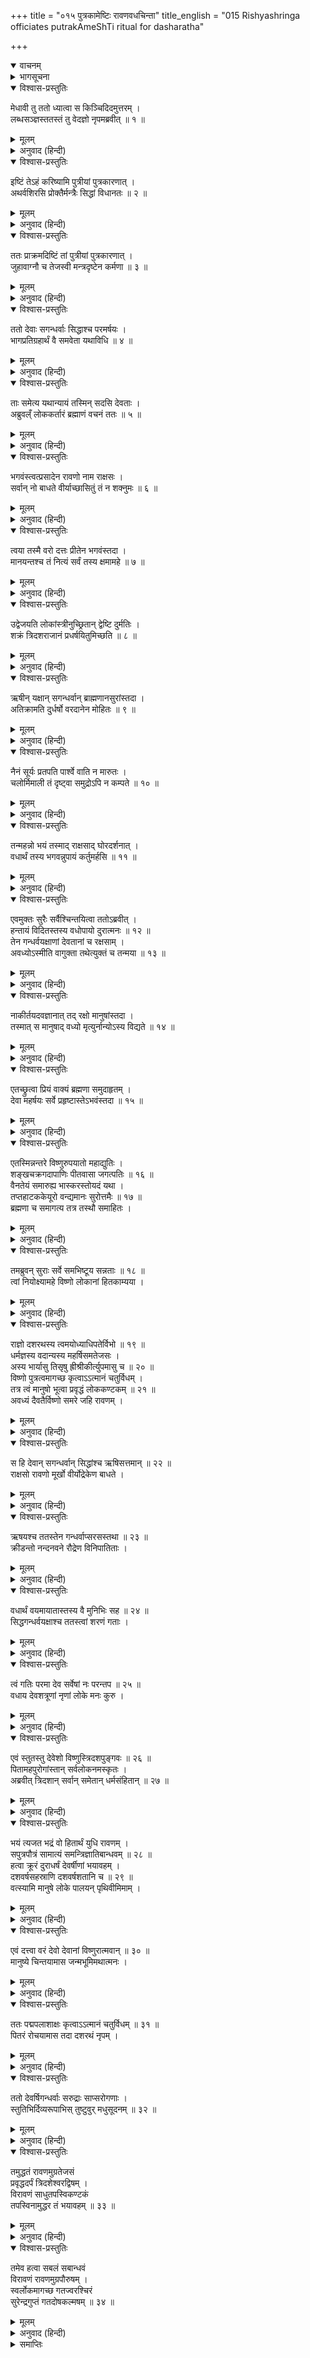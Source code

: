 +++
title = "०१५ पुत्रकामेष्टिः रावणवधचिन्ता"
title_english = "015 Rishyashringa officiates putrakAmeShTi ritual for dasharatha"

+++
<details open><summary>वाचनम्</summary>
<div caption="श्रीराम-हरिसीताराममूर्ति-घनपाठिभ्यां वचनम्" class="audioEmbed" src="https://archive.org/download/Ramayana-recitation-Sriram-harisItArAmamUrti-Ghanapaati-v2/Kanda_1/Kanda_1_BK-015-Putrakaamesti_-_Raavana_Vadhayojanaa.mp3"></div>
</details>

<details><summary>भागसूचना</summary>

15. ऋष्यशृंगद्वारा राजा दशरथके पुत्रेष्टि यज्ञका आरम्भ, देवताओंकी प्रार्थनासे ब्रह्माजीका रावणके वधका उपाय ढूँढ़ निकालना तथा भगवान् विष्णुका देवताओंको आश्वासन देना
</details>

<details open><summary>विश्वास-प्रस्तुतिः</summary>

मेधावी तु ततो ध्यात्वा स किञ्चिदिदमुत्तरम् ।  
लब्धसञ्ज्ञस्ततस्तं तु वेदज्ञो नृपमब्रवीत् ॥ १ ॥
</details>

<details><summary>मूलम्</summary>

मेधावी तु ततो ध्यात्वा स किञ्चिदिदमुत्तरम् ।  
लब्धसञ्ज्ञस्ततस्तं तु वेदज्ञो नृपमब्रवीत् ॥ १ ॥
</details>

<details><summary>अनुवाद (हिन्दी)</summary>

महात्मा ऋष्यशृंग बड़े मेधावी और वेदोंके ज्ञाता थे । उन्होंने थोड़ी देरतक ध्यान लगाकर अपने भावी कर्तव्यका निश्चय किया । फिर ध्यानसे विरत हो वे राजासे इस प्रकार बोले— ॥ १ ॥
</details>

<details open><summary>विश्वास-प्रस्तुतिः</summary>

इष्टिं तेऽहं करिष्यामि पुत्रीयां पुत्रकारणात् ।  
अथर्वशिरसि प्रोक्तैर्मन्त्रैः सिद्धां विधानतः ॥ २ ॥
</details>

<details><summary>मूलम्</summary>

इष्टिं तेऽहं करिष्यामि पुत्रीयां पुत्रकारणात् ।  
अथर्वशिरसि प्रोक्तैर्मन्त्रैः सिद्धां विधानतः ॥ २ ॥
</details>

<details><summary>अनुवाद (हिन्दी)</summary>

‘महाराज! मैं आपको पुत्रकी प्राप्ति करानेके लिये अथर्ववेदके मन्त्रोंसे पुत्रेष्टि नामक यज्ञ करूँगा । वेदोक्त विधिके अनुसार अनुष्ठान करनेपर वह यज्ञ अवश्य सफल होगा’ ॥ २ ॥
</details>

<details open><summary>विश्वास-प्रस्तुतिः</summary>

ततः प्राक्रमदिष्टिं तां पुत्रीयां पुत्रकारणात् ।  
जुहावाग्नौ च तेजस्वी मन्त्रदृष्टेन कर्मणा ॥ ३ ॥
</details>

<details><summary>मूलम्</summary>

ततः प्राक्रमदिष्टिं तां पुत्रीयां पुत्रकारणात् ।  
जुहावाग्नौ च तेजस्वी मन्त्रदृष्टेन कर्मणा ॥ ३ ॥
</details>

<details><summary>अनुवाद (हिन्दी)</summary>

यह कहकर उन तेजस्वी ऋषिने पुत्रप्राप्तिके उद्देश्यसे पुत्रेष्टि नामक यज्ञ प्रारम्भ किया और श्रौतविधिके अनुसार अग्निमें आहुति डाली ॥ ३ ॥
</details>

<details open><summary>विश्वास-प्रस्तुतिः</summary>

ततो देवाः सगन्धर्वाः सिद्धाश्च परमर्षयः ।  
भागप्रतिग्रहार्थं वै समवेता यथाविधि ॥ ४ ॥
</details>

<details><summary>मूलम्</summary>

ततो देवाः सगन्धर्वाः सिद्धाश्च परमर्षयः ।  
भागप्रतिग्रहार्थं वै समवेता यथाविधि ॥ ४ ॥
</details>

<details><summary>अनुवाद (हिन्दी)</summary>

तब देवता, सिद्ध, गन्धर्व और महर्षिगण विधिके अनुसार अपना-अपना भाग ग्रहण करनेके लिये उस यज्ञमें एकत्र हुए ॥ ४ ॥
</details>

<details open><summary>विश्वास-प्रस्तुतिः</summary>

ताः समेत्य यथान्यायं तस्मिन् सदसि देवताः ।  
अब्रुवल्ँ लोककर्तारं ब्रह्माणं वचनं ततः ॥ ५ ॥
</details>

<details><summary>मूलम्</summary>

ताः समेत्य यथान्यायं तस्मिन् सदसि देवताः ।  
अब्रुवल्ँ लोककर्तारं ब्रह्माणं वचनं ततः ॥ ५ ॥
</details>

<details><summary>अनुवाद (हिन्दी)</summary>

उस यज्ञ-सभामें क्रमशः एकत्र होकर (दूसरोंकी दृष्टिसे अदृश्य रहते हुए) सब देवता लोककर्ता ब्रह्माजीसे इस प्रकार बोले— ॥ ५ ॥
</details>

<details open><summary>विश्वास-प्रस्तुतिः</summary>

भगवंस्त्वत्प्रसादेन रावणो नाम राक्षसः ।  
सर्वान् नो बाधते वीर्याच्छासितुं तं न शक्नुमः ॥ ६ ॥
</details>

<details><summary>मूलम्</summary>

भगवंस्त्वत्प्रसादेन रावणो नाम राक्षसः ।  
सर्वान् नो बाधते वीर्याच्छासितुं तं न शक्नुमः ॥ ६ ॥
</details>

<details><summary>अनुवाद (हिन्दी)</summary>

‘भगवन्! रावण नामक राक्षस आपका कृपाप्रसाद पाकर अपने बलसे हम सब लोगोंको बड़ा कष्ट दे रहा है । हममें इतनी शक्ति नहीं है कि अपने पराक्रमसे उसको दबा सकें ॥ ६ ॥
</details>

<details open><summary>विश्वास-प्रस्तुतिः</summary>

त्वया तस्मै वरो दत्तः प्रीतेन भगवंस्तदा ।  
मानयन्तश्च तं नित्यं सर्वं तस्य क्षमामहे ॥ ७ ॥
</details>

<details><summary>मूलम्</summary>

त्वया तस्मै वरो दत्तः प्रीतेन भगवंस्तदा ।  
मानयन्तश्च तं नित्यं सर्वं तस्य क्षमामहे ॥ ७ ॥
</details>

<details><summary>अनुवाद (हिन्दी)</summary>

‘प्रभो! आपने प्रसन्न होकर उसे वर दे दिया है । तबसे हमलोग उस वरका सदा समादर करते हुए उसके सारे अपराधोंको सहते चले आ रहे हैं ॥ ७ ॥
</details>

<details open><summary>विश्वास-प्रस्तुतिः</summary>

उद्वेजयति लोकांस्त्रीनुच्छ्रितान् द्वेष्टि दुर्मतिः ।  
शक्रं त्रिदशराजानं प्रधर्षयितुमिच्छति ॥ ८ ॥
</details>

<details><summary>मूलम्</summary>

उद्वेजयति लोकांस्त्रीनुच्छ्रितान् द्वेष्टि दुर्मतिः ।  
शक्रं त्रिदशराजानं प्रधर्षयितुमिच्छति ॥ ८ ॥
</details>

<details><summary>अनुवाद (हिन्दी)</summary>

‘उसने तीनों लोकोंके प्राणियोंका नाकोंदम कर रखा है । वह दुष्टात्मा जिनको कुछ ऊँची स्थितिमें देखता है, उन्हींके साथ द्वेष करने लगता है । देवराज इन्द्रको परास्त करनेकी अभिलाषा रखता है ॥ ८ ॥
</details>

<details open><summary>विश्वास-प्रस्तुतिः</summary>

ऋषीन् यक्षान् सगन्धर्वान् ब्राह्मणानसुरांस्तदा ।  
अतिक्रामति दुर्धर्षो वरदानेन मोहितः ॥ ९ ॥
</details>

<details><summary>मूलम्</summary>

ऋषीन् यक्षान् सगन्धर्वान् ब्राह्मणानसुरांस्तदा ।  
अतिक्रामति दुर्धर्षो वरदानेन मोहितः ॥ ९ ॥
</details>

<details><summary>अनुवाद (हिन्दी)</summary>

‘आपके वरदानसे मोहित होकर वह इतना उद्दण्ड हो गया है कि ऋषियों, यक्षों, गन्धर्वों, असुरों तथा ब्राह्मणोंको पीड़ा देता और उनका अपमान करता फिरता है ॥ ९ ॥
</details>

<details open><summary>विश्वास-प्रस्तुतिः</summary>

नैनं सूर्यः प्रतपति पार्श्वे वाति न मारुतः ।  
चलोर्मिमाली तं दृष्ट्वा समुद्रोऽपि न कम्पते ॥ १० ॥
</details>

<details><summary>मूलम्</summary>

नैनं सूर्यः प्रतपति पार्श्वे वाति न मारुतः ।  
चलोर्मिमाली तं दृष्ट्वा समुद्रोऽपि न कम्पते ॥ १० ॥
</details>

<details><summary>अनुवाद (हिन्दी)</summary>

‘सूर्य उसको ताप नहीं पहुँचा सकते । वायु उसके पास जोरसे नहीं चलती तथा जिसकी उत्ताल तरंगें सदा ऊपर-नीचे होती रहती हैं, वह समुद्र भी रावणको देखकर भयके मारे स्तब्ध-सा हो जाता है—उसमें कम्पन नहीं होता ॥ १० ॥
</details>

<details open><summary>विश्वास-प्रस्तुतिः</summary>

तन्महन्नो भयं तस्माद् राक्षसाद् घोरदर्शनात् ।  
वधार्थं तस्य भगवन्नुपायं कर्तुमर्हसि ॥ ११ ॥
</details>

<details><summary>मूलम्</summary>

तन्महन्नो भयं तस्माद् राक्षसाद् घोरदर्शनात् ।  
वधार्थं तस्य भगवन्नुपायं कर्तुमर्हसि ॥ ११ ॥
</details>

<details><summary>अनुवाद (हिन्दी)</summary>

‘वह राक्षस देखनेमें भी बड़ा भयंकर है । उससे हमें महान् भय प्राप्त हो रहा है; अतः भगवन्! उसके वधके लिये आपको कोई-न-कोई उपाय अवश्य करना चाहिये’ ॥ ११ ॥
</details>

<details open><summary>विश्वास-प्रस्तुतिः</summary>

एवमुक्तः सुरैः सर्वैश्चिन्तयित्वा ततोऽब्रवीत् ।  
हन्तायं विदितस्तस्य वधोपायो दुरात्मनः ॥ १२ ॥  
तेन गन्धर्वयक्षाणां देवतानां च रक्षसाम् ।  
अवध्योऽस्मीति वागुक्ता तथेत्युक्तं च तन्मया ॥ १३ ॥
</details>

<details><summary>मूलम्</summary>

एवमुक्तः सुरैः सर्वैश्चिन्तयित्वा ततोऽब्रवीत् ।  
हन्तायं विदितस्तस्य वधोपायो दुरात्मनः ॥ १२ ॥  
तेन गन्धर्वयक्षाणां देवतानां च रक्षसाम् ।  
अवध्योऽस्मीति वागुक्ता तथेत्युक्तं च तन्मया ॥ १३ ॥
</details>

<details><summary>अनुवाद (हिन्दी)</summary>

समस्त देवताओंके ऐसा कहनेपर ब्रह्माजी कुछ सोचकर बोले—‘देवताओ! लो, उस दुरात्माके वधका उपाय मेरी समझमें आ गया । उसने वर माँगते समय यह बात कही थी कि मैं गन्धर्व, यक्ष, देवता तथा राक्षसोंके हाथसे न मारा जाऊँ । मैंने भी ‘तथास्तु’ कहकर उसकी प्रार्थना स्वीकार कर ली ॥ १२-१३ ॥
</details>

<details open><summary>विश्वास-प्रस्तुतिः</summary>

नाकीर्तयदवज्ञानात् तद् रक्षो मानुषांस्तदा ।  
तस्मात् स मानुषाद् वध्यो मृत्युर्नान्योऽस्य विद्यते ॥ १४ ॥
</details>

<details><summary>मूलम्</summary>

नाकीर्तयदवज्ञानात् तद् रक्षो मानुषांस्तदा ।  
तस्मात् स मानुषाद् वध्यो मृत्युर्नान्योऽस्य विद्यते ॥ १४ ॥
</details>

<details><summary>अनुवाद (हिन्दी)</summary>

‘मनुष्योंको तो वह तुच्छ समझता था, इसलिये उनके प्रति अवहेलना होनेके कारण उनसे अवध्य होनेका वरदान नहीं माँगा । इसलिये अब मनुष्यके हाथसे ही उसका वध होगा । मनुष्यके सिवा दूसरा कोई उसकी मृत्युका कारण नहीं है’ ॥ १४ ॥
</details>

<details open><summary>विश्वास-प्रस्तुतिः</summary>

एतच्छ्रुत्वा प्रियं वाक्यं ब्रह्मणा समुदाहृतम् ।  
देवा महर्षयः सर्वे प्रहृष्टास्तेऽभवंस्तदा ॥ १५ ॥
</details>

<details><summary>मूलम्</summary>

एतच्छ्रुत्वा प्रियं वाक्यं ब्रह्मणा समुदाहृतम् ।  
देवा महर्षयः सर्वे प्रहृष्टास्तेऽभवंस्तदा ॥ १५ ॥
</details>

<details><summary>अनुवाद (हिन्दी)</summary>

ब्रह्माजीकी कही हुई यह प्रिय बात सुनकर उस समय समस्त देवता और महर्षि बड़े प्रसन्न हुए ॥ १५ ॥
</details>

<details open><summary>विश्वास-प्रस्तुतिः</summary>

एतस्मिन्नन्तरे विष्णुरुपयातो महाद्युतिः ।  
शङ्खचक्रगदापाणिः पीतवासा जगत्पतिः ॥ १६ ॥  
वैनतेयं समारुह्य भास्करस्तोयदं यथा ।  
तप्तहाटककेयूरो वन्द्यमानः सुरोत्तमैः ॥ १७ ॥  
ब्रह्मणा च समागत्य तत्र तस्थौ समाहितः ।
</details>

<details><summary>मूलम्</summary>

एतस्मिन्नन्तरे विष्णुरुपयातो महाद्युतिः ।  
शङ्खचक्रगदापाणिः पीतवासा जगत्पतिः ॥ १६ ॥  
वैनतेयं समारुह्य भास्करस्तोयदं यथा ।  
तप्तहाटककेयूरो वन्द्यमानः सुरोत्तमैः ॥ १७ ॥  
ब्रह्मणा च समागत्य तत्र तस्थौ समाहितः ।
</details>

<details><summary>अनुवाद (हिन्दी)</summary>

इसी समय महान् तेजस्वी जगत्पति भगवान् विष्णु भी मेघके ऊपर स्थित हुए सूर्यकी भाँति गरुड़पर सवार हो वहाँ आ पहुँचे । उनके शरीरपर पीताम्बर और हाथोंमें शङ्ख, चक्र एवं गदा आदि आयुध शोभा पा रहे थे । उनकी दोनों भुजाओंमें तपाये हुए सुवर्णके बने केयूर प्रकाशित हो रहे थे । उस समय सम्पूर्ण देवताओंने उनकी वन्दना की और वे ब्रह्माजीसे मिलकर सावधानीके साथ सभामें विराजमान हो गये ॥ १६-१७ १/२ ॥
</details>

<details open><summary>विश्वास-प्रस्तुतिः</summary>

तमब्रुवन् सुराः सर्वे समभिष्टूय सन्नताः ॥ १८ ॥  
त्वां नियोक्ष्यामहे विष्णो लोकानां हितकाम्यया ।
</details>

<details><summary>मूलम्</summary>

तमब्रुवन् सुराः सर्वे समभिष्टूय सन्नताः ॥ १८ ॥  
त्वां नियोक्ष्यामहे विष्णो लोकानां हितकाम्यया ।
</details>

<details><summary>अनुवाद (हिन्दी)</summary>

तब समस्त देवताओंने विनीत भावसे उनकी स्तुति करके कहा—‘सर्वव्यापी परमेश्वर! हम तीनों लोकोंके हितकी कामनासे आपके ऊपर एक महान् कार्यका भार दे रहे हैं ॥ १८ १/२ ॥
</details>

<details open><summary>विश्वास-प्रस्तुतिः</summary>

राज्ञो दशरथस्य त्वमयोध्याधिपतेर्विभो ॥ १९ ॥  
धर्मज्ञस्य वदान्यस्य महर्षिसमतेजसः ।  
अस्य भार्यासु तिसृषु ह्रीश्रीकीर्त्युपमासु च ॥ २० ॥  
विष्णो पुत्रत्वमागच्छ कृत्वाऽऽत्मानं चतुर्विधम् ।  
तत्र त्वं मानुषो भूत्वा प्रवृद्धं लोककण्टकम् ॥ २१ ॥  
अवध्यं दैवतैर्विष्णो समरे जहि रावणम् ।
</details>

<details><summary>मूलम्</summary>

राज्ञो दशरथस्य त्वमयोध्याधिपतेर्विभो ॥ १९ ॥  
धर्मज्ञस्य वदान्यस्य महर्षिसमतेजसः ।  
अस्य भार्यासु तिसृषु ह्रीश्रीकीर्त्युपमासु च ॥ २० ॥  
विष्णो पुत्रत्वमागच्छ कृत्वाऽऽत्मानं चतुर्विधम् ।  
तत्र त्वं मानुषो भूत्वा प्रवृद्धं लोककण्टकम् ॥ २१ ॥  
अवध्यं दैवतैर्विष्णो समरे जहि रावणम् ।
</details>

<details><summary>अनुवाद (हिन्दी)</summary>

‘प्रभो! अयोध्याके राजा दशरथ धर्मज्ञ, उदार तथा महर्षियोंके समान तेजस्वी हैं । उनके तीन रानियाँ हैं जो ह्री, श्री और कीर्ति—इन तीन देवियोंके समान हैं । विष्णुदेव! आप अपने चार स्वरूप बनाकर राजाकी उन तीनों रानियोंके गर्भसे पुत्ररूपमें अवतार ग्रहण कीजिये । इस प्रकार मनुष्यरूपमें प्रकट होकर आप संसारके लिये प्रबल कण्टकरूप रावणको, जो देवताओंके लिये अवध्य है, समरभूमिमें मार डालिये ॥ १९—२१ १/२ ॥
</details>

<details open><summary>विश्वास-प्रस्तुतिः</summary>

स हि देवान् सगन्धर्वान् सिद्धांश्च ऋषिसत्तमान् ॥ २२ ॥  
राक्षसो रावणो मूर्खो वीर्योद्रेकेण बाधते ।
</details>

<details><summary>मूलम्</summary>

स हि देवान् सगन्धर्वान् सिद्धांश्च ऋषिसत्तमान् ॥ २२ ॥  
राक्षसो रावणो मूर्खो वीर्योद्रेकेण बाधते ।
</details>

<details><summary>अनुवाद (हिन्दी)</summary>

‘वह मूर्ख राक्षस रावण अपने बढ़े हुए पराक्रमसे देवता, गन्धर्व, सिद्ध तथा श्रेष्ठ महर्षियोंको बहुत कष्ट दे रहा है ॥ २२ १/२ ॥
</details>

<details open><summary>विश्वास-प्रस्तुतिः</summary>

ऋषयश्च ततस्तेन गन्धर्वाप्सरसस्तथा ॥ २३ ॥  
क्रीडन्तो नन्दनवने रौद्रेण विनिपातिताः ।
</details>

<details><summary>मूलम्</summary>

ऋषयश्च ततस्तेन गन्धर्वाप्सरसस्तथा ॥ २३ ॥  
क्रीडन्तो नन्दनवने रौद्रेण विनिपातिताः ।
</details>

<details><summary>अनुवाद (हिन्दी)</summary>

‘उस रौद्र निशाचरने ऋषियोंको तथा नन्दनवनमें क्रीड़ा करनेवाले गन्धर्वों और अप्सराओंको भी स्वर्गसे भूमिपर गिरा दिया है ॥ २३ १/२ ॥
</details>

<details open><summary>विश्वास-प्रस्तुतिः</summary>

वधार्थं वयमायातास्तस्य वै मुनिभिः सह ॥ २४ ॥  
सिद्धगन्धर्वयक्षाश्च ततस्त्वां शरणं गताः ।
</details>

<details><summary>मूलम्</summary>

वधार्थं वयमायातास्तस्य वै मुनिभिः सह ॥ २४ ॥  
सिद्धगन्धर्वयक्षाश्च ततस्त्वां शरणं गताः ।
</details>

<details><summary>अनुवाद (हिन्दी)</summary>

‘इसलिये मुनियोंसहित हम सब सिद्ध, गन्धर्व, यक्ष तथा देवता उसके वधके लिये आपकी शरणमें आये हैं ॥ २४ १/२ ॥
</details>

<details open><summary>विश्वास-प्रस्तुतिः</summary>

त्वं गतिः परमा देव सर्वेषां नः परन्तप ॥ २५ ॥  
वधाय देवशत्रूणां नृणां लोके मनः कुरु ।
</details>

<details><summary>मूलम्</summary>

त्वं गतिः परमा देव सर्वेषां नः परन्तप ॥ २५ ॥  
वधाय देवशत्रूणां नृणां लोके मनः कुरु ।
</details>

<details><summary>अनुवाद (हिन्दी)</summary>

‘शत्रुओंको संताप देनेवाले देव! आप ही हम सब लोगोंकी परमगति हैं, अतः इन देवद्रोहियोंका वध करनेके लिये आप मनुष्यलोकमें अवतार लेनेका निश्चय कीजिये’ ॥ २५ १/२ ॥
</details>

<details open><summary>विश्वास-प्रस्तुतिः</summary>

एवं स्तुतस्तु देवेशो विष्णुस्त्रिदशपुङ्गवः ॥ २६ ॥  
पितामहपुरोगांस्तान् सर्वलोकनमस्कृतः ।  
अब्रवीत् त्रिदशान् सर्वान् समेतान् धर्मसंहितान् ॥ २७ ॥
</details>

<details><summary>मूलम्</summary>

एवं स्तुतस्तु देवेशो विष्णुस्त्रिदशपुङ्गवः ॥ २६ ॥  
पितामहपुरोगांस्तान् सर्वलोकनमस्कृतः ।  
अब्रवीत् त्रिदशान् सर्वान् समेतान् धर्मसंहितान् ॥ २७ ॥
</details>

<details><summary>अनुवाद (हिन्दी)</summary>

उनके इस प्रकार स्तुति करनेपर सर्वलोक-वन्दित देवप्रवर देवाधिदेव भगवान् विष्णुने वहाँ एकत्र हुए उन समस्त ब्रह्मा आदि धर्मपरायण देवताओंसे कहा— ॥ २६-२७ ॥
</details>

<details open><summary>विश्वास-प्रस्तुतिः</summary>

भयं त्यजत भद्रं वो हितार्थं युधि रावणम् ।  
सपुत्रपौत्रं सामात्यं समन्त्रिज्ञातिबान्धवम् ॥ २८ ॥  
हत्वा क्रूरं दुराधर्षं देवर्षीणां भयावहम् ।  
दशवर्षसहस्राणि दशवर्षशतानि च ॥ २९ ॥  
वत्स्यामि मानुषे लोके पालयन् पृथिवीमिमाम् ।
</details>

<details><summary>मूलम्</summary>

भयं त्यजत भद्रं वो हितार्थं युधि रावणम् ।  
सपुत्रपौत्रं सामात्यं समन्त्रिज्ञातिबान्धवम् ॥ २८ ॥  
हत्वा क्रूरं दुराधर्षं देवर्षीणां भयावहम् ।  
दशवर्षसहस्राणि दशवर्षशतानि च ॥ २९ ॥  
वत्स्यामि मानुषे लोके पालयन् पृथिवीमिमाम् ।
</details>

<details><summary>अनुवाद (हिन्दी)</summary>

‘देवगण! तुम्हारा कल्याण हो । तुम भयको त्याग दो । मैं तुम्हारा हित करनेके लिये रावणको पुत्र, पौत्र, अमात्य, मन्त्री और बन्धु-बान्धवोंसहित युद्धमें मार डालूँगा । देवताओं तथा ऋषियोंको भय देनेवाले उस क्रूर एवं दुर्धर्ष राक्षसका नाश करके मैं ग्यारह हजार वर्षोंतक इस पृथ्वीका पालन करता हुआ मनुष्यलोकमें निवास करूँगा’ ॥ २८-२९ १/२ ॥
</details>

<details open><summary>विश्वास-प्रस्तुतिः</summary>

एवं दत्त्वा वरं देवो देवानां विष्णुरात्मवान् ॥ ३० ॥  
मानुष्ये चिन्तयामास जन्मभूमिमथात्मनः ।
</details>

<details><summary>मूलम्</summary>

एवं दत्त्वा वरं देवो देवानां विष्णुरात्मवान् ॥ ३० ॥  
मानुष्ये चिन्तयामास जन्मभूमिमथात्मनः ।
</details>

<details><summary>अनुवाद (हिन्दी)</summary>

देवताओंको ऐसा वर देकर मनस्वी भगवान् विष्णुने मनुष्यलोकमें पहले अपनी जन्मभूमिके सम्बन्धमें विचार किया ॥ ३० १/२ ॥
</details>

<details open><summary>विश्वास-प्रस्तुतिः</summary>

ततः पद्मपलाशाक्षः कृत्वाऽऽत्मानं चतुर्विधम् ॥ ३१ ॥  
पितरं रोचयामास तदा दशरथं नृपम् ।
</details>

<details><summary>मूलम्</summary>

ततः पद्मपलाशाक्षः कृत्वाऽऽत्मानं चतुर्विधम् ॥ ३१ ॥  
पितरं रोचयामास तदा दशरथं नृपम् ।
</details>

<details><summary>अनुवाद (हिन्दी)</summary>

इसके बाद कमलनयन श्रीहरिने अपनेको चार स्वरूपोंमें प्रकट करके राजा दशरथको पिता बनानेका निश्चय किया ॥ ३१ १/२ ॥
</details>

<details open><summary>विश्वास-प्रस्तुतिः</summary>

ततो देवर्षिगन्धर्वाः सरुद्राः साप्सरोगणाः ।  
स्तुतिभिर्दिव्यरूपाभिस् तुष्टुवुर् मधुसूदनम् ॥ ३२ ॥
</details>

<details><summary>मूलम्</summary>

ततो देवर्षिगन्धर्वाः सरुद्राः साप्सरोगणाः ।  
स्तुतिभिर्दिव्यरूपाभिस्तुष्टुवुर्मधुसूदनम् ॥ ३२ ॥
</details>

<details><summary>अनुवाद (हिन्दी)</summary>

तब देवता, ऋषि, गन्धर्व, रुद्र तथा अप्सराओंने दिव्य स्तुतियोंके द्वारा भगवान् मधुसूदनका स्तवन किया ॥ ३२ ॥
</details>

<details open><summary>विश्वास-प्रस्तुतिः</summary>

तमुद्धतं रावणमुग्रतेजसं  
प्रवृद्धदर्पं त्रिदशेश्वरद्विषम् ।  
विरावणं साधुतपस्विकण्टकं  
तपस्विनामुद्धर तं भयावहम् ॥ ३३ ॥
</details>

<details><summary>मूलम्</summary>

तमुद्धतं रावणमुग्रतेजसं  
प्रवृद्धदर्पं त्रिदशेश्वरद्विषम् ।  
विरावणं साधुतपस्विकण्टकं  
तपस्विनामुद्धर तं भयावहम् ॥ ३३ ॥
</details>

<details><summary>अनुवाद (हिन्दी)</summary>

वे कहने लगे—‘प्रभो! रावण बड़ा उद्दण्ड है । उसका तेज अत्यन्त उग्र और घमण्ड बहुत बढ़ा-चढ़ा है । वह देवराज इन्द्रसे सदा द्वेष रखता है । तीनों लोकोंको रुलाता है, साधुओं और तपस्वी जनोंके लिये तो वह बहुत बड़ा कण्टक है; अतः तापसोंको भय देनेवाले उस भयानक राक्षसकी आप जड़ उखाड़ डालिये ॥ ३३ ॥
</details>

<details open><summary>विश्वास-प्रस्तुतिः</summary>

तमेव हत्वा सबलं सबान्धवं  
विरावणं रावणमुग्रपौरुषम् ।  
स्वर्लोकमागच्छ गतज्वरश्चिरं  
सुरेन्द्रगुप्तं गतदोषकल्मषम् ॥ ३४ ॥
</details>

<details><summary>मूलम्</summary>

तमेव हत्वा सबलं सबान्धवं  
विरावणं रावणमुग्रपौरुषम् ।  
स्वर्लोकमागच्छ गतज्वरश्चिरं  
सुरेन्द्रगुप्तं गतदोषकल्मषम् ॥ ३४ ॥
</details>

<details><summary>अनुवाद (हिन्दी)</summary>

‘उपेन्द्र! सारे जगत् को रुलानेवाले उस उग्र पराक्रमी रावणको सेना और बन्धु-बान्धवोंसहित नष्ट करके अपनी स्वाभाविक निश्चिन्तताके साथ अपने ही द्वारा सुरक्षित उस चिरन्तन वैकुण्ठधाममें आ जाइये; जिसे राग-द्वेष आदि दोषोंका कलुष कभी छू नहीं पाता है’ ॥ ३४ ॥
</details>

<details><summary>समाप्तिः</summary>

इत्यार्षे श्रीमद्रामायणे वाल्मीकीये आदिकाव्ये बालकाण्डे पञ्चदशः सर्गः ॥ १५ ॥  
इस प्रकार श्रीवाल्मीकिनिर्मित आर्षरामायण आदिकाव्यके बालकाण्डमें पंद्रहवाँ सर्ग पूरा हुआ ॥ १५ ॥
</details>

